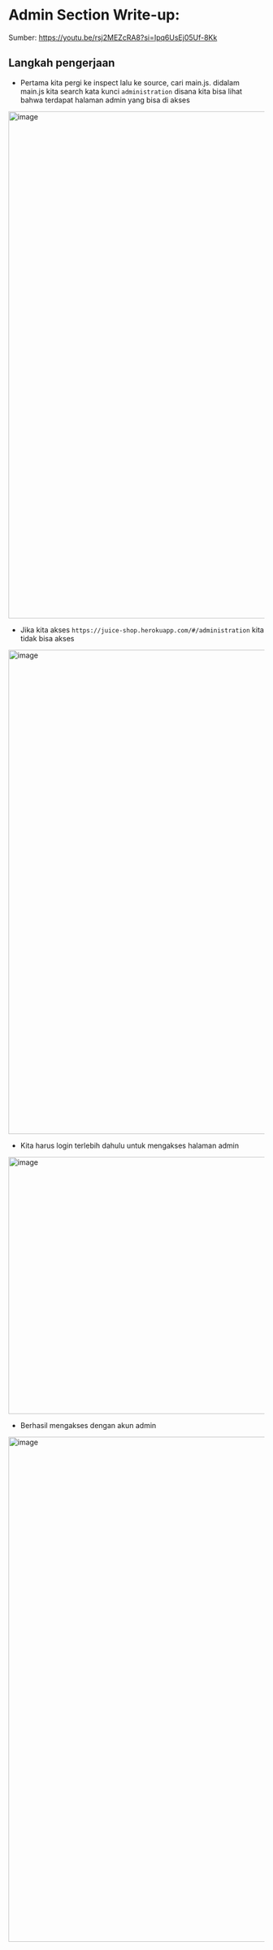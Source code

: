 # Admin Section Write-up:

Sumber: https://youtu.be/rsj2MEZcRA8?si=Ipq6UsEj05Uf-8Kk

## Langkah pengerjaan
* Pertama kita pergi ke inspect lalu ke source, cari main.js. didalam main.js kita search kata kunci `administration` disana kita bisa lihat bahwa terdapat halaman admin yang bisa di akses
<img width="1916" height="998" alt="image" src="https://github.com/user-attachments/assets/083e0c77-1537-4ec2-b7e1-3f865ac49474" />

* Jika kita akses `https://juice-shop.herokuapp.com/#/administration` kita tidak bisa akses 
<img width="1915" height="953" alt="image" src="https://github.com/user-attachments/assets/8daa1ae6-baf0-4432-8ce8-22d5c457edee" />

* Kita harus login terlebih dahulu untuk mengakses halaman admin
<img width="1883" height="506" alt="image" src="https://github.com/user-attachments/assets/d548d6cd-80f1-4d0a-8e99-cc8d7f6248e6" />

* Berhasil mengakses dengan akun admin
<img width="1894" height="994" alt="image" src="https://github.com/user-attachments/assets/dd90c38f-8356-4e63-a407-d1425095760c" />

